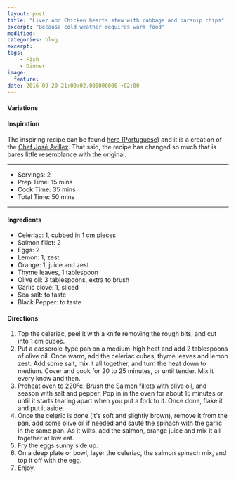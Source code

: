 ```yaml
---
layout: post
title: "Liver and Chicken hearts stew with cabbage and parsnip chips"
excerpt: "Because cold weather requires warm food"
modified:
categories: blog
excerpt:
tags:
    - Fish
    - Dinner
image:
  feature:
date: 2016-09-20 21:00:02.000000000 +02:00
---
```





#### Variations


#### Inspiration

The inspiring recipe can be found [here (Portuguese)](https://www.joseavillez.pt/jdownloads/Receitas/Receitas_S1/receita_p2_15jun_lascas_bacalhau.pdf) and it is a creation of the [Chef José Avillez](https://www.joseavillez.pt). That said, the recipe has changed so much that is bares little resemblance with the original.

---

* Servings: 2
* Prep Time:  15 mins
* Cook Time:  35 mins
* Total Time: 50 mins

---


#### Ingredients

* Celeriac: 1, cubbed in 1 cm pieces
* Salmon fillet: 2
* Eggs: 2
* Lemon: 1, zest
* Orange: 1, juice and zest
* Thyme leaves, 1 tablespoon
* Olive oil: 3 tablespoons, extra to brush
* Garlic clove: 1, sliced
* Sea salt: to taste
* Black Pepper: to taste


#### Directions

1. Top the celeriac, peel it with a knife removing the rough bits, and cut into 1 cm cubes.
2. Put a casserole-type pan on a medium-high heat and add 2 tablespoons of olive oil. Once warm, add the celeriac cubes, thyme leaves and lemon zest. Add some salt, mix it all together, and turn the heat down to medium. Cover and cook for 20 to 25 minutes, or until tender. Mix it every know and then.
3. Preheat oven to 220ºc. Brush the Salmon fillets with olive oil, and season with salt and pepper. Pop in in the oven for about 15 minutes or until it starts tearing apart when you put a fork to it. Once done, flake it and put it aside.
4. Once the celeric is done (it's soft and slightly brown), remove it from the pan, add some olive oil if needed and sauté the spinach with the garlic in the same pan. As it wilts, add the salmon, orange juice and mix it all together at low eat.
5. Fry the eggs sunny side up. 
6. On a deep plate or bowl, layer the celeriac, the salmon spinach mix, and top it off with the egg.
7. Enjoy.